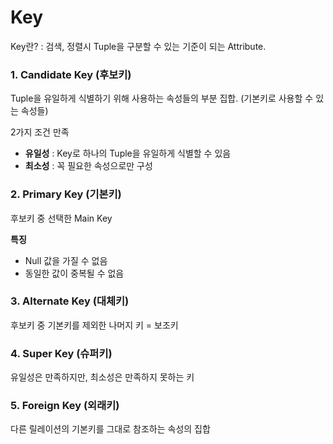 # **Key**

Key란? : 검색, 정렬시 Tuple을 구분할 수 있는 기준이 되는 Attribute.



### **1. Candidate Key (후보키)**

Tuple을 유일하게 식별하기 위해 사용하는 속성들의 부분 집합. (기본키로 사용할 수 있는 속성들)

2가지 조건 만족

- **유일성** : Key로 하나의 Tuple을 유일하게 식별할 수 있음
- **최소성** : 꼭 필요한 속성으로만 구성



### **2. Primary Key (기본키)**

후보키 중 선택한 Main Key

**특징**

- Null 값을 가질 수 없음
- 동일한 값이 중복될 수 없음



### **3. Alternate Key (대체키)**

후보키 중 기본키를 제외한 나머지 키 = 보조키



### **4. Super Key (슈퍼키)**

유일성은 만족하지만, 최소성은 만족하지 못하는 키



### **5. Foreign Key (외래키)**

다른 릴레이션의 기본키를 그대로 참조하는 속성의 집합